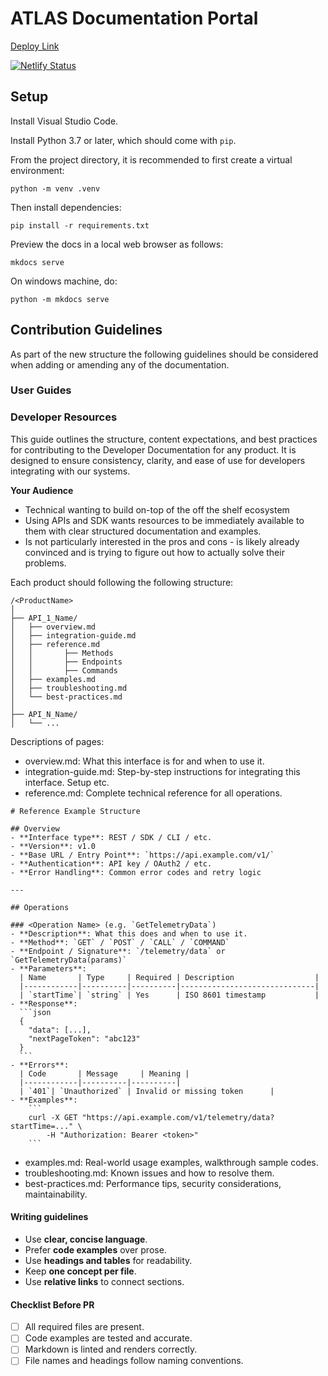 # ATLAS Documentation Portal

[Deploy Link](https://atlas.mclarenapplied.com/)

[![Netlify Status](https://api.netlify.com/api/v1/badges/cfd0eb9e-0c60-479f-863a-5b63057c7881/deploy-status)](https://app.netlify.com/projects/mclaren-atlas-docs/deploys)

## Setup

Install Visual Studio Code.

Install Python 3.7 or later, which should come with `pip`.

From the project directory, it is recommended to first create a virtual environment:

    python -m venv .venv

Then install dependencies:

    pip install -r requirements.txt

Preview the docs in a local web browser as follows:

    mkdocs serve

On windows machine, do:

    python -m mkdocs serve

## Contribution Guidelines

As part of the new structure the following guidelines should be considered when adding or amending any of the documentation. 

### User Guides

### Developer Resources

This guide outlines the structure, content expectations, and best practices for contributing to the Developer Documentation for any product. It is designed to ensure consistency, clarity, and ease of use for developers integrating with our systems.

**Your Audience**
- Technical wanting to build on-top of the off the shelf ecosystem
- Using APIs and SDK wants resources to be immediately available to them with clear structured documentation and examples. 
- Is not particularly interested in the pros and cons - is likely already convinced and is trying to figure out how to actually solve their problems. 

Each product should following the following structure:

````
/<ProductName>
│
├── API_1_Name/
│   ├── overview.md
│   ├── integration-guide.md
│   ├── reference.md
│   │       ├── Methods
│   │       ├── Endpoints
│   │       ├── Commands
│   ├── examples.md
│   ├── troubleshooting.md
│   └── best-practices.md
│
├── API_N_Name/
│   └── ...
````

Descriptions of pages:
- overview.md: What this interface is for and when to use it.
- integration-guide.md: Step-by-step instructions for integrating this interface. Setup etc.
- reference.md: Complete technical reference for all operations.

````
# Reference Example Structure

## Overview
- **Interface type**: REST / SDK / CLI / etc.
- **Version**: v1.0
- **Base URL / Entry Point**: `https://api.example.com/v1/`
- **Authentication**: API key / OAuth2 / etc.
- **Error Handling**: Common error codes and retry logic

---

## Operations

### <Operation Name> (e.g. `GetTelemetryData`)
- **Description**: What this does and when to use it.
- **Method**: `GET` / `POST` / `CALL` / `COMMAND`
- **Endpoint / Signature**: `/telemetry/data` or `GetTelemetryData(params)`
- **Parameters**:
  | Name       | Type     | Required | Description                  |
  |------------|----------|----------|------------------------------|
  | `startTime`| `string` | Yes      | ISO 8601 timestamp           |
- **Response**:
  ```json
  {
    "data": [...],
    "nextPageToken": "abc123"
  }
  ```
- **Errors**:
  | Code       | Message     | Meaning | 
  |------------|----------|----------|
  | `401`| `Unauthorized` | Invalid or missing token      |  
- **Examples**:
    ```
    curl -X GET "https://api.example.com/v1/telemetry/data?startTime=..." \
        -H "Authorization: Bearer <token>"
    ```
````

- examples.md: Real-world usage examples, walkthrough sample codes.
- troubleshooting.md: Known issues and how to resolve them.
- best-practices.md: Performance tips, security considerations, maintainability.

#### Writing guidelines

- Use **clear, concise language**.
- Prefer **code examples** over prose.
- Use **headings and tables** for readability.
- Keep **one concept per file**.
- Use **relative links** to connect sections.

#### Checklist Before PR

- [ ] All required files are present.
- [ ] Code examples are tested and accurate.
- [ ] Markdown is linted and renders correctly.
- [ ] File names and headings follow naming conventions.

